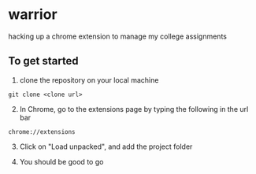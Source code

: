 # warrior
hacking up a chrome extension to manage my college assignments

## To get started

1. clone the repository on your local machine

```
git clone <clone url>
```

2. In Chrome, go to the extensions page by typing the following in the url bar

```
chrome://extensions
```

3. Click on "Load unpacked", and add the project folder

4. You should be good to go
